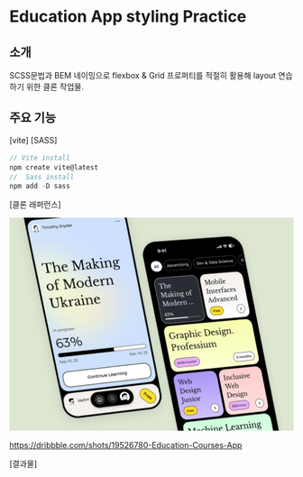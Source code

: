 # Education App styling Practice

## 소개

SCSS문법과 BEM 네이밍으로 flexbox & Grid 프로퍼티를 적절히 활용해 layout 연습하기 위한 클론 작업물.

## 주요 기능

[vite] [SASS]

```js
// Vite install
npm create vite@latest
//  Sass install
npm add -D sass
```

[클론 래퍼런스]

<img alt="01.png" src="https://github.com/nomadcoders/css-layout-masterclass/blob/bc25f351f5a9c5e43e399f3cfbd5c21f6a39ce50/projects/01.png?raw=true" data-hpc="true" class="Box-sc-g0xbh4-0 kzRgrI">

https://dribbble.com/shots/19526780-Education-Courses-App

[결과물]
